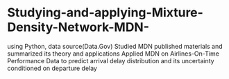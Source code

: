 # Studying-and-applying-Mixture-Density-Network-MDN-
using Python, data source(Data.Gov) 
Studied MDN published materials and summarized its theory and applications 
Applied MDN on Airlines-On-Time Performance Data to predict arrival delay distribution and its uncertainty conditioned on departure delay
